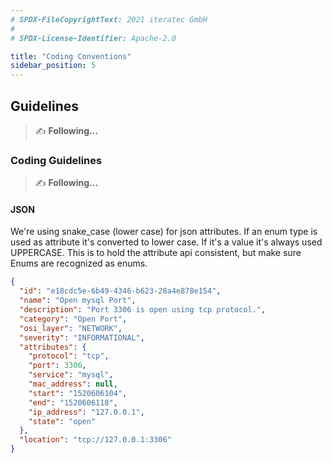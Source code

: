 ```yaml
---
# SPDX-FileCopyrightText: 2021 iteratec GmbH
#
# SPDX-License-Identifier: Apache-2.0

title: "Coding Conventions"
sidebar_position: 5
---
```


## Guidelines

> ✍ **Following...**

### Coding Guidelines

> ✍ **Following...**

#### JSON

We're using snake_case (lower case) for json attributes. If an enum type is used as attribute it's converted to lower case. If it's a value it's always used UPPERCASE. This is to hold the attribute api consistent, but make sure Enums are recognized as enums.

```json
{
  "id": "e18cdc5e-6b49-4346-b623-28a4e878e154",
  "name": "Open mysql Port",
  "description": "Port 3306 is open using tcp protocol.",
  "category": "Open Port",
  "osi_layer": "NETWORK",
  "severity": "INFORMATIONAL",
  "attributes": {
    "protocol": "tcp",
    "port": 3306,
    "service": "mysql",
    "mac_address": null,
    "start": "1520606104",
    "end": "1520606118",
    "ip_address": "127.0.0.1",
    "state": "open"
  },
  "location": "tcp://127.0.0.1:3306"
}
```
